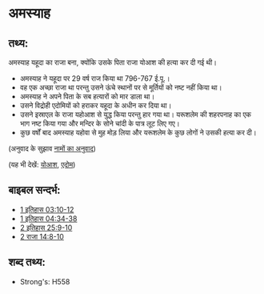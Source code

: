 # अमस्याह #

## तथ्य: ##

अमस्याह यहूदा का राजा बना, क्योंकि उसके पिता राजा योआश की हत्या कर दी गई थी।

* अमस्याह ने यहूदा पर 29 वर्ष राज किया था 796-767 ई.पू.।
* वह एक अच्छा राजा था परन्तु उसने ऊंचे स्थानों पर से मूर्तियों को नष्ट नहीं किया था।
* अमस्याह ने अपने पिता के सब हत्यारों को मार डाला था।
* उसने विद्रोही एदोमियों को हराकर यहूदा के अधीन कर दिया था।
* उसने इस्राएल के राजा यहोआश से युद्ध किया परन्तु हार गया था। यरूशलेम की शहरपनाह का एक भाग नष्ट किया गया और मन्दिर के सोने चांदी के पात्र लूट लिए गए।
* कुछ वर्षों बाद अमस्याह यहोवा से मुह मोड़ लिया और यरूशलेम के कुछ लोगों ने उसकी हत्या कर दी।

(अनुवाद के सुझाव [नामों का अनुवाद](rc://hi/ta/man/translate/translate-names))

(यह भी देखें: [योआश](../names/joash.md), [एदोम](../names/edom.md))

## बाइबल सन्दर्भ: ##

* [1 इतिहास 03:10-12](rc://hi/tn/help/1ch/03/10)
* [1 इतिहास 04:34-38](rc://hi/tn/help/1ch/04/34)
* [2 इतिहास 25:9-10](rc://hi/tn/help/2ch/25/09)
* [2 राजा 14:8-10](rc://hi/tn/help/2ki/14/08)

## शब्द तथ्य: ##

* Strong's: H558
